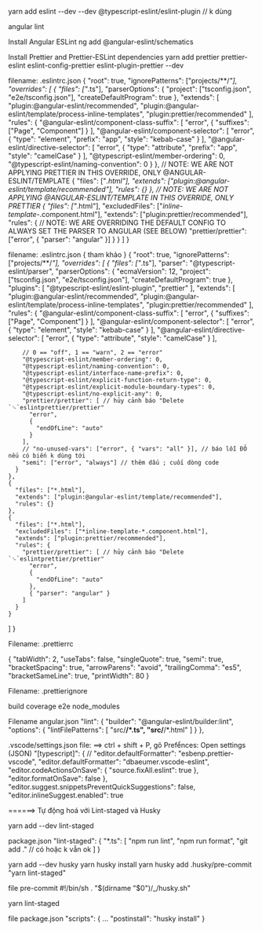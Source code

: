 
yarn add eslint --dev --dev @typescript-eslint/eslint-plugin // k dùng

angular lint

Install Angular ESLint
ng add @angular-eslint/schematics

Install Prettier and Prettier-ESLint dependencies
yarn add  prettier prettier-eslint eslint-config-prettier eslint-plugin-prettier  --dev 

filename: .eslintrc.json
{
  "root": true,
  "ignorePatterns": ["projects/**/*"],
  "overrides": [
    {
      "files": ["*.ts"],
      "parserOptions": {
        "project": ["tsconfig.json", "e2e/tsconfig.json"],
        "createDefaultProgram": true
      },
      "extends": [
        "plugin:@angular-eslint/recommended",
        "plugin:@angular-eslint/template/process-inline-templates",
        "plugin:prettier/recommended"
      ],
      "rules": {
        "@angular-eslint/component-class-suffix": [
          "error",
          {
            "suffixes": ["Page", "Component"]
          }
        ],
        "@angular-eslint/component-selector": [
          "error",
          {
            "type": "element",
            "prefix": "app",
            "style": "kebab-case"
          }
        ],
        "@angular-eslint/directive-selector": [
          "error",
          {
            "type": "attribute",
            "prefix": "app",
            "style": "camelCase"
          }
        ],
        "@typescript-eslint/member-ordering": 0,
        "@typescript-eslint/naming-convention": 0
      }
    },
    // NOTE: WE ARE NOT APPLYING PRETTIER IN THIS OVERRIDE, ONLY @ANGULAR-ESLINT/TEMPLATE
    {
      "files": ["*.html"],
      "extends": ["plugin:@angular-eslint/template/recommended"],
      "rules": {}
    },
    // NOTE: WE ARE NOT APPLYING @ANGULAR-ESLINT/TEMPLATE IN THIS OVERRIDE, ONLY PRETTIER
    {
      "files": ["*.html"],
      "excludedFiles": ["*inline-template-*.component.html"],
      "extends": ["plugin:prettier/recommended"],
      "rules": {
        // NOTE: WE ARE OVERRIDING THE DEFAULT CONFIG TO ALWAYS SET THE PARSER TO ANGULAR (SEE BELOW)
        "prettier/prettier": ["error", { "parser": "angular" }]
      }
    }
  ]
}

filename: .eslintrc.json { tham khảo }
{
  "root": true,
  "ignorePatterns": ["projects/**/*"],
  "overrides": [
    {
      "files": ["*.ts"],
      "parser": "@typescript-eslint/parser",
      "parserOptions": {
        "ecmaVersion": 12,
        "project": ["tsconfig.json", "e2e/tsconfig.json"],
        "createDefaultProgram": true
    },
      "plugins": [
        "@typescript-eslint/eslint-plugin",
        "prettier"
      ],
      "extends": [
        "plugin:@angular-eslint/recommended",
        "plugin:@angular-eslint/template/process-inline-templates",
        "plugin:prettier/recommended"
      ],
      "rules": {
        "@angular-eslint/component-class-suffix": [
          "error",
          {
            "suffixes": ["Page", "Component"]
          }
        ],
        "@angular-eslint/component-selector": [
          "error",
          {
            "type": "element",
            "style": "kebab-case"
          }
        ],
        "@angular-eslint/directive-selector": [
          "error",
          {
            "type": "attribute",
            "style": "camelCase"
          }
        ],
       
        // 0 == "off", 1 == "warn", 2 == "error"
        "@typescript-eslint/member-ordering": 0, 
        "@typescript-eslint/naming-convention": 0,
        "@typescript-eslint/interface-name-prefix": 0,
        "@typescript-eslint/explicit-function-return-type": 0,
        "@typescript-eslint/explicit-module-boundary-types": 0,
        "@typescript-eslint/no-explicit-any": 0,
        "prettier/prettier": [ // hủy cảnh báo "Delete `␍`eslintprettier/prettier"
          "error",
          {
            "endOfLine": "auto"
          }
        ],
        // "no-unused-vars": ["error", { "vars": "all" }], // báo lỗi ĐỎ nếu có biến k dùng tới
        "semi": ["error", "always"] // thêm dấu ; cuối dòng code
      }
    },
    {
      "files": ["*.html"],
      "extends": ["plugin:@angular-eslint/template/recommended"],
      "rules": {}
    },
    {
      "files": ["*.html"],
      "excludedFiles": ["*inline-template-*.component.html"],
      "extends": ["plugin:prettier/recommended"],
      "rules": {
        "prettier/prettier": [ // hủy cảnh báo "Delete `␍`eslintprettier/prettier"
          "error",
          {
            "endOfLine": "auto"
          },
          { "parser": "angular" }
        ]
      }
    }
  ]
}


Filename: .prettierrc

{
  "tabWidth": 2,
  "useTabs": false,
  "singleQuote": true,
  "semi": true,
  "bracketSpacing": true,
  "arrowParens": "avoid",
  "trailingComma": "es5",
  "bracketSameLine": true,
  "printWidth": 80
}

Filename: .prettierignore

build
coverage
e2e
node_modules

Filename angular.json 
"lint": {
  "builder": "@angular-eslint/builder:lint",
  "options": {
    "lintFilePatterns": [
      "src/**/*.ts",
      "src/**/*.html"
    ]
  }
},

.vscode/settings.json file:
==> ctrl + shift + P, gõ Prefểnces: Open settings (JSON)
 "[typescript]": {
    // "editor.defaultFormatter": "esbenp.prettier-vscode",
    "editor.defaultFormatter": "dbaeumer.vscode-eslint",
    "editor.codeActionsOnSave": {
      "source.fixAll.eslint": true
    },
    "editor.formatOnSave": false
  },
"editor.suggest.snippetsPreventQuickSuggestions": false,
"editor.inlineSuggest.enabled": true


======> Tự động hoá với Lint-staged và Husky

yarn add --dev lint-staged

package.json
"lint-staged": {
    "*.ts": [
      "npm run lint",
      "npm run format",
      "git add ." // có hoặc k vẫn ok
    ]
}

yarn add --dev husky
yarn husky install
yarn husky add .husky/pre-commit "yarn lint-staged"

file pre-commit
#!/bin/sh
. "$(dirname "$0")/_/husky.sh"

yarn lint-staged

file package.json
"scripts": {
...
"postinstall": "husky install"
}